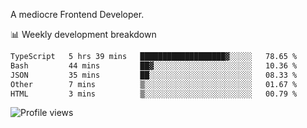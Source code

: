 A mediocre Frontend Developer.

📊 Weekly development breakdown
<!--START_SECTION:waka-->

```txt
TypeScript   5 hrs 39 mins   ███████████████████▓░░░░░   78.65 %
Bash         44 mins         ██▓░░░░░░░░░░░░░░░░░░░░░░   10.36 %
JSON         35 mins         ██░░░░░░░░░░░░░░░░░░░░░░░   08.33 %
Other        7 mins          ▒░░░░░░░░░░░░░░░░░░░░░░░░   01.67 %
HTML         3 mins          ▒░░░░░░░░░░░░░░░░░░░░░░░░   00.79 %
```

<!--END_SECTION:waka-->

<img src="https://gpvc.arturio.dev/iqbalfasri" alt="Profile views"/>
